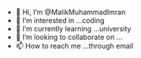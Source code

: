 - 👋 Hi, I’m @MalikMuhammadImran
- 👀 I’m interested in ...coding
- 🌱 I’m currently learning ...university
- 💞️ I’m looking to collaborate on ...
- 📫 How to reach me ...through email

<!---
MalikMuhammadImran/MalikMuhammadImran is a ✨ special ✨ repository because its `README.md` (this file) appears on your GitHub profile.
You can click the Preview link to take a look at your changes.
--->
